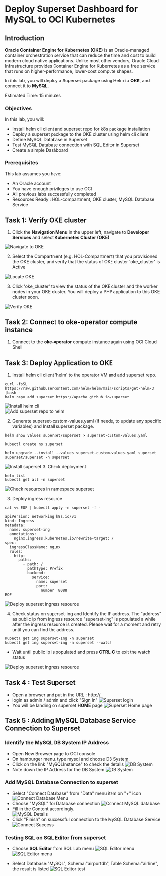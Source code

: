 
# Deploy Superset Dashboard for MySQL to OCI Kubernetes
## Introduction

**Oracle Container Engine for Kubernetes (OKE)** is an Oracle-managed container orchestration service that can reduce the time and cost to build modern cloud native applications. Unlike most other vendors, Oracle Cloud Infrastructure provides Container Engine for Kubernetes as a free service that runs on higher-performance, lower-cost compute shapes. 

In this lab, you will deploy a Superset package using Helm to **OKE**, and connect it to **MySQL**.

Estimated Time: 15 minutes

### Objectives

In this lab, you will:
* Install helm cli client and superset repo for k8s package installation
* Deploy a superset package to the OKE cluster using helm cli client
* Define MySQL Database in Superset
* Test MySQL Database connection with SQL Editor in Superset
* Create a simple Dashboard

### Prerequisites

This lab assumes you have:
* An Oracle account
* You have enough privileges to use OCI
* All previous labs successfully completed
* Resources Ready : HOL-compartment, OKE cluster, MySQL Database Service 


## Task 1: Verify OKE cluster

1. Click the **Navigation Menu** in the upper left, navigate to **Developer Services** and select **Kubernetes Cluster (OKE)**

![Navigate to OKE](images/navigate-to-oke.png)

2. Select the Compartment (e.g. HOL-Compartment) that you provisioned the OKE cluster, and verify that the status of OKE cluster 'oke_cluster' is Active

![Locate OKE](images/locate-oke-instance.png)

3. Click 'oke_cluster' to view the status of the OKE cluster and the worker nodes in your OKE cluster. You will deploy a PHP application to this OKE cluster soon.

![Verify OKE](images/oke-worker-nodes.png)

## Task 2: Connect to **oke-operator** compute instance

1. Connect to the **oke-operator** compute instance again using OCI Cloud Shell

## Task 3: Deploy Application to OKE

1. Install helm cli client 'helm' to the operator VM and add superset repo.

```
curl -fsSL https://raw.githubusercontent.com/helm/helm/main/scripts/get-helm-3 |bash -
helm repo add superset https://apache.github.io/superset
```
![Install helm cli](images/helm-cli-install.png)  
![Add superset repo to helm ](images/helm-add-repo.png)

2. Generate superset-custom-values.yaml (if neede, to update any specific variables) and Install superset package.
```
helm show values superset/superset > superset-custom-values.yaml

kubectl create ns superset

helm upgrade --install --values superset-custom-values.yaml superset superset/superset -n superset
```
![Install superset ](images/superset-install.png)
3. Check deployment
```
helm list
kubectl get all -n superset
```
![Check resources in namespace superset ](images/superset-get-all.png)

3. Deploy ingress resource

```
cat << EOF | kubectl apply -n superset -f -

apiVersion: networking.k8s.io/v1
kind: Ingress
metadata:
  name: superset-ing
  annotations:
    nginx.ingress.kubernetes.io/rewrite-target: /
spec:
  ingressClassName: nginx
  rules:
  - http:
      paths:
        - path: /
          pathType: Prefix
          backend:
            service:
              name: superset
              port:
                number: 8088
EOF
```

![Deploy superset ingress resource](images/superset-get-all.png)

4. Check status on superset-ing and Identify the IP address.  The "address" as public ip from ingress resource "superset-ing" is populated a while after the ingress resource is created.  Please wait for a moment and retry until you can find the address.
```
kubectl get ing superset-ing -n superset
kubectl get ing superset-ing -n superset --watch
```
- Wait until public ip is populated and press **CTRL-C** to exit the watch status

![Deploy superset ingress resource](images/superset-ing.png)

## Task 4 : Test Superset 
- Open a browser and put in the URL : http://<public IP>
- login as admin / admin and click "Sign In"
![Superset login](images/superset-login.png)
- You will be landing on superset **HOME** page
![Superset Home page](images/superset-home-page.png)

## Task 5 : Adding MySQL Database Service Connection to Superset
### Identify the MySQL DB System IP Address
- Open New Browser page to OCI console
- On hamburger menu, type mysql and choose DB System.  
- Click on the link "MySQLInstance" to check the details
![DB System](images/oci-mysql-dbsystem.png)
- Note down the IP Address for the DB System
![DB System](images/oci-mysql-dbsystem-ip.png)

### Add MySQL Database Connection to superset
- Select "Connect Database" from "Data" menu item on "+" icon
![Connect Database Menu](images/superset-add-database-menu.png)
- Choose "MySQL" for Database connection
![Connect MySQL database](images/superset-connect-mysql.png)
- Fill in the Content accordingly.   
![MySQL Details](images/superset-mysql-details.png)
- Click "Finish" on successful connection to the MySQL Database Service
![Connect Success](images/superset-mysql-connect-success.png)

### Testing SQL on SQL Editor from superset
- Choose **SQL Editor** from SQL Lab menu
![SQL Editor menu](images/superset-sqllab-menu.png)
![SQL Editor menu](images/superset-sql-editor.png)

- Select Database:"MySQL", Schema:"airportdb", Table Schema:"airline", the result is listed
![SQL Editor test](images/superset-sql-editor-test.png)









